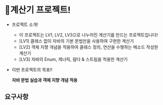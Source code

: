 # 🧮계산기 프로젝트!
- 프로젝트 소개!
  
  - 이 프로젝트는 LV1, LV2, LV3으로 나누어진 계산기를 만드는 프로젝트입니다!
  - [LV1] 클래스 없이 자바의 기본 문법만을 사용하여 구현한 계산기
  - [LV2] 객체 지향 개념을 적용하여 클래스 정의, 연산을 수행하는 메소드 작성한 계산기
  - [LV3] 자바의 Enum, 제너릭, 람다 & 스트림을 적용한 계산기

- 이번 프로젝트의 목표!! <p><strong>자바 문법 실습과 객체 지향 개념 적용</strong></p>

## 요구사항
